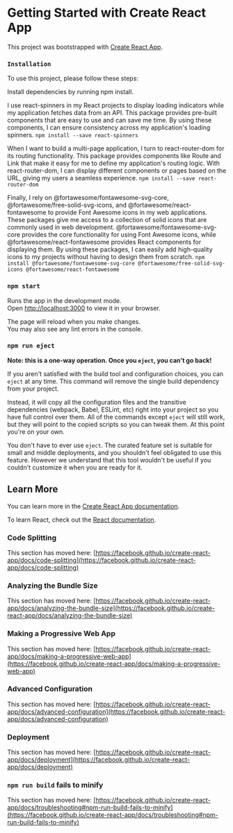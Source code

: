 # Getting Started with Create React App

This project was bootstrapped with [Create React App](https://github.com/facebook/create-react-app).

### `Installation`
To use this project, please follow these steps:

Install dependencies by running npm install.

I use react-spinners in my React projects to display loading indicators while my application fetches data from an API. This package provides pre-built components that are easy to use and can save me time. By using these components, I can ensure consistency across my application's loading spinners.
`npm install --save react-spinners`



When I want to build a multi-page application, I turn to react-router-dom for its routing functionality. This package provides components like Route and Link that make it easy for me to define my application's routing logic. With react-router-dom, I can display different components or pages based on the URL, giving my users a seamless experience.
`npm install --save react-router-dom`



Finally, I rely on @fortawesome/fontawesome-svg-core, @fortawesome/free-solid-svg-icons, and @fortawesome/react-fontawesome to provide Font Awesome icons in my web applications. These packages give me access to a collection of solid icons that are commonly used in web development. @fortawesome/fontawesome-svg-core provides the core functionality for using Font Awesome icons, while @fortawesome/react-fontawesome provides React components for displaying them. By using these packages, I can easily add high-quality icons to my projects without having to design them from scratch.
`npm install @fortawesome/fontawesome-svg-core @fortawesome/free-solid-svg-icons @fortawesome/react-fontawesome`

### `npm start`

Runs the app in the development mode.\
Open [http://localhost:3000](http://localhost:3000) to view it in your browser.

The page will reload when you make changes.\
You may also see any lint errors in the console.

### `npm run eject`

**Note: this is a one-way operation. Once you `eject`, you can't go back!**

If you aren't satisfied with the build tool and configuration choices, you can `eject` at any time. This command will remove the single build dependency from your project.

Instead, it will copy all the configuration files and the transitive dependencies (webpack, Babel, ESLint, etc) right into your project so you have full control over them. All of the commands except `eject` will still work, but they will point to the copied scripts so you can tweak them. At this point you're on your own.

You don't have to ever use `eject`. The curated feature set is suitable for small and middle deployments, and you shouldn't feel obligated to use this feature. However we understand that this tool wouldn't be useful if you couldn't customize it when you are ready for it.

## Learn More

You can learn more in the [Create React App documentation](https://facebook.github.io/create-react-app/docs/getting-started).

To learn React, check out the [React documentation](https://reactjs.org/).

### Code Splitting

This section has moved here: [https://facebook.github.io/create-react-app/docs/code-splitting](https://facebook.github.io/create-react-app/docs/code-splitting)

### Analyzing the Bundle Size

This section has moved here: [https://facebook.github.io/create-react-app/docs/analyzing-the-bundle-size](https://facebook.github.io/create-react-app/docs/analyzing-the-bundle-size)

### Making a Progressive Web App

This section has moved here: [https://facebook.github.io/create-react-app/docs/making-a-progressive-web-app](https://facebook.github.io/create-react-app/docs/making-a-progressive-web-app)

### Advanced Configuration

This section has moved here: [https://facebook.github.io/create-react-app/docs/advanced-configuration](https://facebook.github.io/create-react-app/docs/advanced-configuration)

### Deployment

This section has moved here: [https://facebook.github.io/create-react-app/docs/deployment](https://facebook.github.io/create-react-app/docs/deployment)

### `npm run build` fails to minify

This section has moved here: [https://facebook.github.io/create-react-app/docs/troubleshooting#npm-run-build-fails-to-minify](https://facebook.github.io/create-react-app/docs/troubleshooting#npm-run-build-fails-to-minify)
